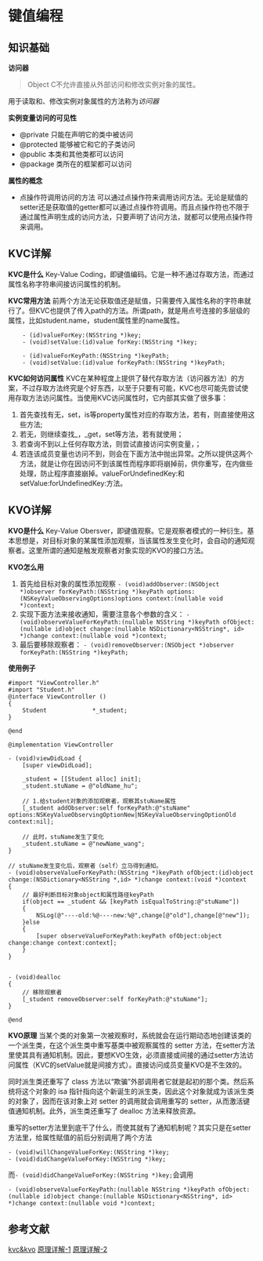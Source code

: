 # 键值编程

## 知识基础
**访问器**
>Object C不允许直接从外部访问和修改实例对象的属性。

用于读取和、修改实例对象属性的方法称为*访问器*

**实例变量访问的可见性**
- @private
只能在声明它的类中被访问
- @protected
能够被它和它的子类访问
- @public
本类和其他类都可以访问
- @package
类所在的框架都可以访问

**属性的概念**
- 点操作符调用访问的方法
可以通过点操作符来调用访问方法。无论是赋值的setter还是获取值的getter都可以通过点操作符调用。而且点操作符也不限于通过属性声明生成的访问方法，只要声明了访问方法，就都可以使用点操作符来调用。

## KVC详解
**KVC是什么**
Key-Value Coding，即键值编码。它是一种不通过存取方法，而通过属性名称字符串间接访问属性的机制。

**KVC常用方法**
前两个方法无论获取值还是赋值，只需要传入属性名称的字符串就行了。但KVC也提供了传入path的方法。所谓path，就是用点号连接的多层级的属性，比如student.name，student属性里的name属性。
```
    - (id)valueForKey:(NSString *)key;
    - (void)setValue:(id)value forKey:(NSString *)key;

    - (id)valueForKeyPath:(NSString *)keyPath;
    - (void)setValue:(id)value forKeyPath:(NSString *)keyPath;
```

**KVC如何访问属性**
KVC在某种程度上提供了替代存取方法（访问器方法）的方案，不过存取方法终究是个好东西，以至于只要有可能，KVC也尽可能先尝试使用存取方法访问属性。当使用KVC访问属性时，它内部其实做了很多事：
1. 首先查找有无<property>，set<property>，is<property>等property属性对应的存取方法，若有，则直接使用这些方法;
2. 若无，则继续查找_<property>，_get<property>，set<property>等方法，若有就使用；
3. 若查询不到以上任何存取方法，则尝试直接访问实例变量<property>，<property>；
4. 若连该成员变量也访问不到，则会在下面方法中抛出异常。之所以提供这两个方法，就是让你在因访问不到该属性而程序即将崩掉前，供你重写，在内做些处理，防止程序直接崩掉。valueForUndefinedKey:和setValue:forUndefinedKey:方法。


## KVO详解
**KVO是什么**
Key-Value Obersver，即键值观察。它是观察者模式的一种衍生。基本思想是，对目标对象的某属性添加观察，当该属性发生变化时，会自动的通知观察者。这里所谓的通知是触发观察者对象实现的KVO的接口方法。

**KVO怎么用**
1. 首先给目标对象的属性添加观察
`- (void)addObserver:(NSObject *)observer forKeyPath:(NSString *)keyPath options:(NSKeyValueObservingOptions)options context:(nullable void *)context;`
2. 实现下面方法来接收通知，需要注意各个参数的含义：
`- (void)observeValueForKeyPath:(nullable NSString *)keyPath ofObject:(nullable id)object change:(nullable NSDictionary<NSString*, id> *)change context:(nullable void *)context;`
3. 最后要移除观察者：
`- (void)removeObserver:(NSObject *)observer forKeyPath:(NSString *)keyPath;`

**使用例子**
```
#import "ViewController.h"
#import "Student.h"
@interface ViewController ()
{
    Student             *_student;
}

@end

@implementation ViewController

- (void)viewDidLoad {
    [super viewDidLoad];
    
    _student = [[Student alloc] init];
    _student.stuName = @"oldName_hu";
    
    // 1.给student对象的添加观察者，观察其stuName属性
    [_student addObserver:self forKeyPath:@"stuName" options:NSKeyValueObservingOptionNew|NSKeyValueObservingOptionOld context:nil];
    
    // 此时，stuName发生了变化
    _student.stuName = @"newName_wang";
}

// stuName发生变化后，观察者（self）立马得到通知。
- (void)observeValueForKeyPath:(NSString *)keyPath ofObject:(id)object change:(NSDictionary<NSString *,id> *)change context:(void *)context
{
    // 最好判断目标对象object和属性路径keyPath
    if(object == _student && [keyPath isEqualToString:@"stuName"])
    {
        NSLog(@"----old:%@----new:%@",change[@"old"],change[@"new"]);
    }else
    {
        [super observeValueForKeyPath:keyPath ofObject:object change:change context:context];
    }
}


- (void)dealloc
{
    // 移除观察者
    [_student removeObserver:self forKeyPath:@"stuName"];
}

@end
```
**KVO原理**
当某个类的对象第一次被观察时，系统就会在运行期动态地创建该类的一个派生类，在这个派生类中重写基类中被观察属性的 setter 方法，在setter方法里使其具有通知机制。因此，要想KVO生效，必须直接或间接的通过setter方法访问属性（KVC的setValue就是间接方式）。直接访问成员变量KVO是不生效的。

同时派生类还重写了 class 方法以“欺骗”外部调用者它就是起初的那个类。然后系统将这个对象的 isa 指针指向这个新诞生的派生类，因此这个对象就成为该派生类的对象了，因而在该对象上对 setter 的调用就会调用重写的 setter，从而激活键值通知机制。此外，派生类还重写了 dealloc 方法来释放资源。

重写的setter方法里到底干了什么，而使其就有了通知机制呢？其实只是在setter方法里，给属性赋值的前后分别调用了两个方法
```
- (void)willChangeValueForKey:(NSString *)key;
- (void)didChangeValueForKey:(NSString *)key;
```
而`- (void)didChangeValueForKey:(NSString *)key;`会调用
```
- (void)observeValueForKeyPath:(nullable NSString *)keyPath ofObject:(nullable id)object change:(nullable NSDictionary<NSString*, id> *)change context:(nullable void *)context;
```


## 参考文献
[kvc&kvo](https://juejin.im/post/5aef18b76fb9a07aa34a28e6)
[原理详解-1](https://blog.csdn.net/wzzvictory/article/details/9674431)
[原理详解-2](https://blog.csdn.net/kesalin/article/details/8194240)